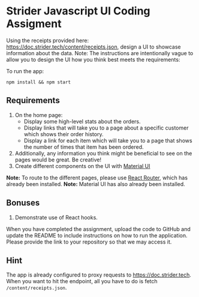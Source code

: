 # Strider Javascript UI Coding Assigment

Using the receipts provided here: https://doc.strider.tech/content/receipts.json, design a UI to showcase information about the data. Note: The instructions are intentionally vague to allow you to design the UI how you think best meets the requirements:

To run the app:

```
npm install && npm start
```

## Requirements

1. On the home page:
   - Display some high-level stats about the orders.
   - Display links that will take you to a page about a specific customer which shows their order history.
   - Display a link for each item which will take you to a page that shows the number of times that item has been ordered.
2. Additionally, any information you think might be beneficial to see on the pages would be great. Be creative!
3. Create different components on the UI with [Material UI](https://mui.com/material-ui/getting-started/overview/)

**Note:** To route to the different pages, please use [React Router](https://reactrouter.com/en/main), which has already been installed.
**Note:** Material UI has also already been installed.

## Bonuses

1. Demonstrate use of React hooks.

When you have completed the assignment, upload the code to GitHub and update the README to include instructions on how to run the application. Please provide the link to your repository so that we may access it.

## Hint

The app is already configured to proxy requests to https://doc.strider.tech. When you want to hit the endpoint, all you have to do is fetch `/content/receipts.json`.
